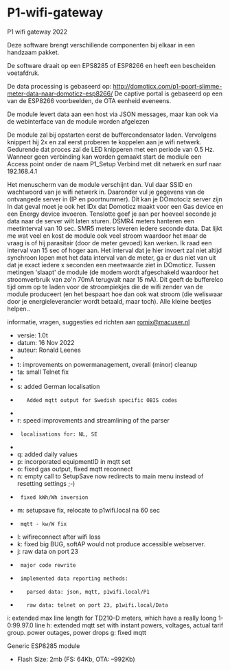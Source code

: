 # P1-wifi-gateway
 
P1 wifi gateway 2022
 
  Deze software brengt verschillende componenten bij elkaar in een handzaam pakket.
  
  De software draait op een EPS8285 of ESP8266 en heeft een bescheiden voetafdruk.
  
  De data processing is gebaseerd op: http://domoticx.com/p1-poort-slimme-meter-data-naar-domoticz-esp8266/
  De captive portal is gebaseerd op een van de ESP8266 voorbeelden, de OTA eenheid eveneens.
 
 De module levert data aan een host via JSON messages, maar kan ook via de webinterface van de module worden afgelezen
 
 De module zal bij opstarten eerst de buffercondensator laden. 
 Vervolgens knippert hij 2x en zal eerst proberen te koppelen aan je wifi netwerk. Gedurende dat proces zal de LED knipperen
 met een periode van 0.5 Hz.
 Wanneer geen verbinding kan worden gemaakt start de modiule een Access point onder de naam P1_Setup
 Verbind met dit netwerk en surf naar 192.168.4.1
 
 Het menuscherm van de module verschijnt dan. Vul daar SSID en wachtwoord van je wifi netwerk in. 
 Daaronder vul je gegevens van de ontvangede server in (IP en poortnummer). Dit kan je DOmotociz server zijn
 In dat geval moet je ook het IDx dat Domoticz maakt voor een Gas device en een Energy device invoeren.
 Tenslotte geef je aan per hoeveel seconde je data naar de server wilt laten sturen.
 DSMR4 meters hanteren een meetinterval van 10 sec. SMR5 meters leveren iedere seconde data. Dat lijkt me wat veel en 
 kost de module ook veel stroom waardoor het maar de vraag is of hij parasitair (door de meter gevoed) kan werken.
 Ik raad een interval van 15 sec of hoger aan. Het interval dat je hier invoert zal niet altijd synchroon lopen met
 het data interval van de meter, ga er dus niet van uit dat je exact iedere x seconden een meetwaarde ziet in DOmoticz. 
 Tussen metingen 'slaapt' de module (de modem wordt afgeschakeld waardoor het stroomverbruik van zo'n 70mA terugvalt naar 15 mA). 
 Dit geeft de bufferelco tijd omm op te laden voor de stroompiekjes die de wifi zender van de module produceert 
 (en het bespaart hoe dan ook wat stroom (die weliswaar door je energieleverancier wordt betaald, maar toch). Alle kleine 
 beetjes helpen..

  informatie, vragen, suggesties ed richten aan romix@macuser.nl 
  
    
 *  versie: 1.0t 
 *  datum:  16 Nov 2022
 *  auteur: Ronald Leenes
 *  
 *  t: improvements on powermanagement, overall (minor) cleanup
 *  ta: small Telnet fix
 *
 *  s: added German localisation
 *        Added mqtt output for Swedish specific OBIS codes
 *        
 *  r: speed improvements and streamlining of the parser
 *      localisations for: NL, SE
 *      
 *  q: added daily values
 *  p: incorporated equipmentID in mqtt set
 *  o: fixed gas output, fixed mqtt reconnect
 *  n: empty call to SetupSave now redirects to main menu instead of resetting settings ;-)
 *      fixed kWh/Wh inversion
 *  m: setupsave fix, relocate to p1wifi.local na 60 sec 
 *      mqtt - kw/W fix
 *  l: wifireconnect after wifi loss
 *  k: fixed big BUG, softAP would not produce accessible webserver.
 *  j: raw data on port 23
 *      major code rewrite
 *      implemented data reporting methods: 
 *        parsed data: json, mqtt, p1wifi.local/P1
 *        raw data: telnet on port 23, p1wifi.local/Data
        
  i:  extended max line length for TD210-D meters, which have a really loong 1-0:99.97.0 line
  h:  extended mqtt set with instant powers, voltages, actual tarif group. power outages, power drops
  g: fixed mqtt
  
  Generic ESP8285 module 
*   Flash Size: 2mb (FS: 64Kb, OTA: –992Kb) 
